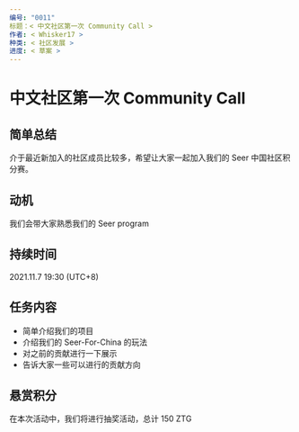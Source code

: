 ```yaml
---
编号: "0011"
标题：< 中文社区第一次 Community Call >
作者: < Whisker17 >
种类: < 社区发展 >
进度: < 草案 >
---
```


# 中文社区第一次 Community Call

## 简单总结

介于最近新加入的社区成员比较多，希望让大家一起加入我们的 Seer 中国社区积分赛。

## 动机

我们会带大家熟悉我们的 Seer program

## 持续时间

2021.11.7 19:30 (UTC+8)

## 任务内容

- 简单介绍我们的项目
- 介绍我们的 Seer-For-China 的玩法
- 对之前的贡献进行一下展示
- 告诉大家一些可以进行的贡献方向

## 悬赏积分

在本次活动中，我们将进行抽奖活动，总计 150 ZTG

